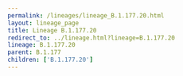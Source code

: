 ```yaml
---
permalink: /lineages/lineage_B.1.177.20.html
layout: lineage_page
title: Lineage B.1.177.20
redirect_to: ../lineage.html?lineage=B.1.177.20
lineage: B.1.177.20
parent: B.1.177
children: ['B.1.177.20']
---
```

